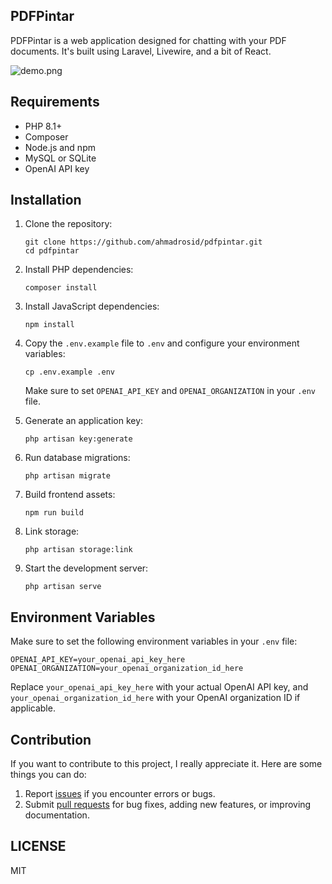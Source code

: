## PDFPintar

PDFPintar is a web application designed for chatting with your PDF documents. It's built using Laravel, Livewire, and a bit of React.

![demo.png](http://res.cloudinary.com/dr15yjl8w/image/upload/v1722683617/public/q20eyoka6tcayz84icmj.png)

## Requirements

- PHP 8.1+
- Composer
- Node.js and npm
- MySQL or SQLite
- OpenAI API key

## Installation

1. Clone the repository:
   ```
   git clone https://github.com/ahmadrosid/pdfpintar.git
   cd pdfpintar
   ```

2. Install PHP dependencies:
   ```
   composer install
   ```

3. Install JavaScript dependencies:
   ```
   npm install
   ```

4. Copy the `.env.example` file to `.env` and configure your environment variables:
   ```
   cp .env.example .env
   ```
   Make sure to set `OPENAI_API_KEY` and `OPENAI_ORGANIZATION` in your `.env` file.

5. Generate an application key:
   ```
   php artisan key:generate
   ```

6. Run database migrations:
   ```
   php artisan migrate
   ```

7. Build frontend assets:
   ```
   npm run build
   ```

8. Link storage:
   ```
   php artisan storage:link
   ```

9. Start the development server:
   ```
   php artisan serve
   ```

## Environment Variables

Make sure to set the following environment variables in your `.env` file:

```
OPENAI_API_KEY=your_openai_api_key_here
OPENAI_ORGANIZATION=your_openai_organization_id_here
```

Replace `your_openai_api_key_here` with your actual OpenAI API key, and `your_openai_organization_id_here` with your OpenAI organization ID if applicable.

## Contribution

If you want to contribute to this project, I really appreciate it. Here are some things you can do:

1. Report [issues](https://github.com/ahmadrosid/pdfpintar/issues) if you encounter errors or bugs.
1. Submit [pull requests](https://github.com/ahmadrosid/pdfpintar/pulls) for bug fixes, adding new features, or improving documentation.

## LICENSE

MIT